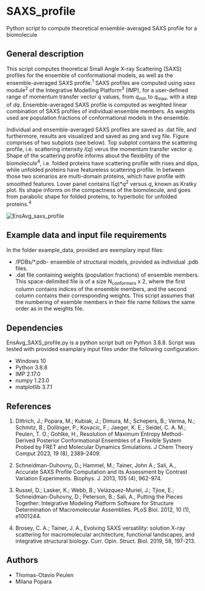 # SAXS_profile
Python script to compute theoretical ensemble-averaged SAXS profile for a biomolecule


## General description

This script computes theoretical Small Angle X-ray Scattering (SAXS) profiles for the ensemble of conformational models, as well as the ensemble-averaged SAXS profile.<sup>1</sup> 
SAXS profiles are computed using _saxs_ module<sup>2</sup> of the Integrative Modelling Platform<sup>3</sup> (IMP), for a user-defined range of momentum transfer vector _q_ values, from _q_<sub>min</sub> to _q_<sub>max</sub>, with a step of _dq_.
Ensemble-averaged SAXS profile is computed as weighted linear combination of SAXS profiles of individual ensemble members. As weights used are population fractions of conformational models in the ensemble.

Individual and ensemble-averaged SAXS profiles are saved as .dat file, and furthermore, results are visualized and saved as png and svg file.
Figure comprises of two subplots (see below). Top subplot contains the scattering profile, i.e. scattering intensity _I_(_q_) verus the momentum transfer vector _q_. 
Shape of the scattering profile informs about the flexibility of the biomolecule<sup>4</sup>, i.e. folded proteins have scattering profile with rises and dips, while unfolded proteins have featureless scattering profile.
In between those two scenarios are multi-domain proteins, which have profile with smoothed features. 
Lover panel contains I(_q_)*_q_<sup>2</sup> versus _q_, known as Kratky plot. Its shape informs on the compactness of the biomolecule, and goes from parabolic shape for folded proteins, to hyperbolic for unfolded proteins.<sup>4</sup>


![EnsAvg_saxs_profile](https://github.com/mpopara/SAXS_profile/assets/40856779/a05738f4-d4a9-4b44-8b73-4c522a63018b)


## Example data and input file requirements

In the folder example_data, provided are exemplary input files:

* /PDBs/*.pdb- ensemble of structural models, provided as individual .pdb files.
* .dat file containing weights (population fractions) of ensemble members. This space-delimited file is of a size N<sub>conformers</sub> x 2, where the first column contains indices of the ensemble members,
 and the second column contains their corresponding weights. This script assumes that the numbering of esemble members in their file name follows the same order as in the weights file. 

## Dependencies

EnsAvg_SAXS_profile.py is a python script bult on Python 3.8.8. Script was tested with provided examplary input files under the following configuration:

* Windows 10
* Python 3.8.8
* IMP 2.17.0
* numpy 1.23.0
* matplotlib 3.7.1

## References
1. Dittrich, J.; Popara, M.; Kubiak, J.; Dimura, M.; Schepers, B.; Verma, N.; Schmitz,
B.; Dollinger, P.; Kovacic, F.; Jaeger, K. E.; Seidel, C. A. M.; Peulen, T. O.; Gohlke, H.,
Resolution of Maximum Entropy Method-Derived Posterior Conformational Ensembles of a
Flexible System Probed by FRET and Molecular Dynamics Simulations. J Chem Theory
Comput 2023, 19 (8), 2389-2409.

2. Schneidman-Duhovny, D.; Hammel, M.; Tainer, John A.; Sali, A., Accurate SAXS Profile Computation and its Assessment by Contrast Variation Experiments. Biophys. J. 2013, 105 (4), 962-974.

3. Russel, D.; Lasker, K.; Webb, B.; Velázquez-Muriel, J.; Tjioe, E.; Schneidman-Duhovny, D.; Peterson, B.; Sali, A., Putting the Pieces Together: Integrative Modeling Platform Software for Structure Determination of Macromolecular Assemblies. PLoS Biol. 2012, 10 (1), e1001244.

4. Brosey, C. A.; Tainer, J. A., Evolving SAXS versatility: solution X-ray scattering for macromolecular architecture, functional landscapes, and integrative structural biology. Curr. Opin. Struct. Biol. 2019, 58, 197-213.


## Authors

* Thomas-Otavio Peulen
* Milana Popara
